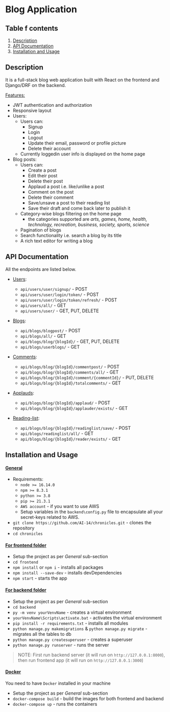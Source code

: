 # Blog Application


## Table f contents

1. [Description](#description)
2. [API Documentation](#api-documentation)
3. [Installation and Usage](#installation-usage)



## Description <a name="description"></a>


It is a full-stack blog web application built with React on the frontend and Django/DRF on the backend.

<ins>Features:</ins>

- JWT authentication and authorization
- Responsive layout
- Users:
  - Users can:
    - Signup
    - Login
    - Logout
    - Update their email, password or profile picture
    - Delete their account
  - Currently loggedin user info is displayed on the home page
- Blog posts:
  - Users can:
    - Create a post
    - Edit their post
    - Delete their post
    - Applaud a post i.e. like/unlike a post
    - Comment on the post
    - Delete their comment
    - Save/unsave a post to their reading list
    - Save their draft and come back later to publish it
  - Category-wise blogs filtering on the home page
    - the categories supported are _arts, games, home, health, technology, recreation, business, society, sports, science_
  - Pagination of blogs
  - Search functionality i.e. search a blog by its title
  - A rich text editor for writing a blog



## API Documentation <a name="api-documentation"></a>

All the endpoints are listed below.

- <ins>Users</ins>:

  - `api/users/user/signup/` - POST
  - `api/users/user/login/token/` - POST
  - `api/users/user/login/token/refresh/` - POST
  - `api/users/all/` - GET
  - `api/users/user/` - GET, PUT, DELETE

- <ins>Blogs</ins>:

  - `api/blogs/blogpost/` - POST
  - `api/blogs/all/` - GET
  - `api/blogs/blog/{blogId}/` - GET, PUT, DELETE
  - `api/blogs/userblogs/` - GET

- <ins>Comments</ins>:

  - `api/blogs/blog/{blogId}/commentpost/` - POST
  - `api/blogs/blog/{blogId}/comments/all/` - GET
  - `api/blogs/blog/{blogId}/comment/{commentId}/` - PUT, DELETE
  - `api/blogs/blog/{blogId}/totalcomments/` - GET

- <ins>Applauds</ins>:

  - `api/blogs/blog/{blogId}/applaud/` - POST
  - `api/blogs/blog/{blogId}/applauder/exists/` - GET

- <ins>Reading-list</ins>:
  - `api/blogs/blog/{blogId}/readinglist/save/` - POST
  - `api/blogs/readinglist/all/` - GET
  - `api/blogs/blog/{blogId}/reader/exists/` - GET  




## Installation and Usage <a name="installation-usage"></a>

#### <ins>**General**</ins>

- Requirements:
  - `node >= 16.14.0`
  - `npm >= 8.3.1`
  - `python >= 3.8`
  - `pip >= 21.3.1`
  - `AWS account` - if you want to use AWS
  - Setup variables in the `backend\config.py` file to encapsulate all your secret-keys related to AWS. 
- `git clone https://github.com/AI-14/chronicles.git` - clones the repository
- `cd chronicles`

#### <ins>**For frontend folder**</ins>

- Setup the project as per _General_ sub-section
- `cd frontend`
- `npm install` or `npm i` - installs all packages
- `npm install --save-dev` - installs devDependencies
- `npm start` - starts the app

#### <ins>**For backend folder**</ins>

- Setup the project as per _General_ sub-section
- `cd backend`
- `py -m venv yourVenvName` - creates a virtual environment
- `yourVenvName\Scripts\activate.bat` - activates the virtual environment
- `pip install -r requirements.txt` - installs all modules
- `python manage.py makemigrations` & `python manage.py migrate` - migrates all the tables to db
- `python manage.py createsuperuser` - creates a superuser
- `python manage.py runserver` - runs the server

> NOTE: First run backend server (it will run on `http://127.0.0.1:8000`), then run frontend app (it will run on `http://127.0.0.1:3000`)



#### <ins>**Docker**<ins/>

You need to have `Docker` installed in your machine

- Setup the project as per _General_ sub-section
- `docker-compose build` - build the images for both frontend and backend
- `docker-compose up` - runs the containers
